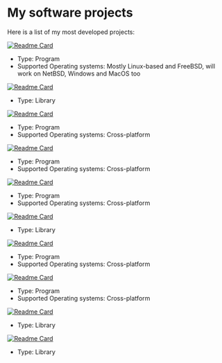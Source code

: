 # My software projects

Here is a list of my most developed projects:

[![Readme Card](https://github-readme-stats.vercel.app/api/pin/?username=spacebanana420&repo=tanuki&theme=dark)](https://github.com/spacebanana420/tanuki)

* Type: Program
* Supported Operating systems: Mostly Linux-based and FreeBSD, will work on NetBSD, Windows and MacOS too

[![Readme Card](https://github-readme-stats.vercel.app/api/pin/?username=spacebanana420&repo=ffscala&theme=dark)](https://github.com/spacebanana420/ffscala)

* Type: Library

[![Readme Card](https://github-readme-stats.vercel.app/api/pin/?username=spacebanana420&repo=virtpebble&theme=dark)](https://github.com/spacebanana420/virtpebble)

* Type: Program
* Supported Operating systems: Cross-platform

[![Readme Card](https://github-readme-stats.vercel.app/api/pin/?username=spacebanana420&repo=yakumo&theme=dark)](https://github.com/spacebanana420/yakumo)

* Type: Program
* Supported Operating systems: Cross-platform

[![Readme Card](https://github-readme-stats.vercel.app/api/pin/?username=spacebanana420&repo=Spinplay&theme=dark)](https://github.com/spacebanana420/Spinplay)

* Type: Program
* Supported Operating systems: Cross-platform

[![Readme Card](https://github-readme-stats.vercel.app/api/pin/?username=spacebanana420&repo=scalazip&theme=dark)](https://github.com/spacebanana420/scalazip)

* Type: Library

[![Readme Card](https://github-readme-stats.vercel.app/api/pin/?username=spacebanana420&repo=Parasol&theme=dark)](https://github.com/spacebanana420/Parasol)

* Type: Program
* Supported Operating systems: Cross-platform

[![Readme Card](https://github-readme-stats.vercel.app/api/pin/?username=spacebanana420&repo=Kerolauncher&theme=dark)](https://github.com/spacebanana420/Kerolauncher)

* Type: Program
* Supported Operating systems: Cross-platform

[![Readme Card](https://github-readme-stats.vercel.app/api/pin/?username=spacebanana420&repo=bananatui&theme=dark)](https://github.com/spacebanana420/bananatui)

* Type: Library

[![Readme Card](https://github-readme-stats.vercel.app/api/pin/?username=spacebanana420&repo=bananaconf&theme=dark)](https://github.com/spacebanana420/bananaconf)

* Type: Library
